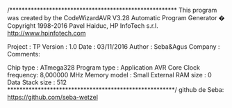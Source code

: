 /*******************************************************
This program was created by the CodeWizardAVR V3.28
Automatic Program Generator
� Copyright 1998-2016 Pavel Haiduc, HP InfoTech s.r.l.
http://www.hpinfotech.com

Project : TP
Version : 1.0
Date    : 03/11/2016
Author  : Seba&Agus
Company :
Comments:


Chip type               : ATmega328
Program type            : Application
AVR Core Clock frequency: 8,000000 MHz
Memory model            : Small
External RAM size       : 0
Data Stack size         : 512
*******************************************************/
github de Seba: https://github.com/seba-wetzel
